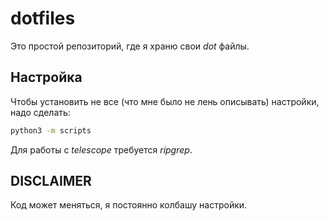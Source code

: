 # dotfiles

Это простой репозиторий, где я храню свои *dot* файлы.

## Настройка

Чтобы установить не все (что мне было не лень описывать) настройки, надо сделать:

```bash
python3 -m scripts
```

Для работы с *telescope* требуется *ripgrep*.

## DISCLAIMER

Код может меняться, я постоянно колбашу настройки.  
